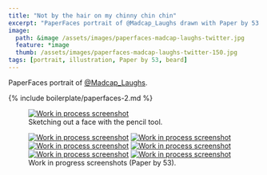 ```yaml
---
title: "Not by the hair on my chinny chin chin"
excerpt: "PaperFaces portrait of @Madcap_Laughs drawn with Paper by 53 on an iPad."
image: 
  path: &image /assets/images/paperfaces-madcap-laughs-twitter.jpg 
  feature: *image
  thumb: /assets/images/paperfaces-madcap-laughs-twitter-150.jpg
tags: [portrait, illustration, Paper by 53, beard]
---
```


PaperFaces portrait of [@Madcap_Laughs](http://twitter.com/Madcap_Laughs).

{% include boilerplate/paperfaces-2.md %}

<figure>
  <a href="{{ site.url }}/assets/images/paperfaces-madcap-laughs-process-1-lg.jpg"><img src="{{ site.url }}/assets/images/paperfaces-madcap-laughs-process-1-750.jpg" alt="Work in process screenshot"></a>
  <figcaption>Sketching out a face with the pencil tool.</figcaption>
</figure>

<figure class="half">
  <a href="{{ site.url }}/assets/images/paperfaces-madcap-laughs-process-2-lg.jpg"><img src="{{ site.url }}/assets/images/paperfaces-madcap-laughs-process-2-600.jpg" alt="Work in process screenshot"></a>
  <a href="{{ site.url }}/assets/images/paperfaces-madcap-laughs-process-3-lg.jpg"><img src="{{ site.url }}/assets/images/paperfaces-madcap-laughs-process-3-600.jpg" alt="Work in process screenshot"></a>
  <a href="{{ site.url }}/assets/images/paperfaces-madcap-laughs-process-4-lg.jpg"><img src="{{ site.url }}/assets/images/paperfaces-madcap-laughs-process-4-600.jpg" alt="Work in process screenshot"></a>
  <a href="{{ site.url }}/assets/images/paperfaces-madcap-laughs-process-5-lg.jpg"><img src="{{ site.url }}/assets/images/paperfaces-madcap-laughs-process-5-600.jpg" alt="Work in process screenshot"></a>
  <a href="{{ site.url }}/assets/images/paperfaces-madcap-laughs-process-6-lg.jpg"><img src="{{ site.url }}/assets/images/paperfaces-madcap-laughs-process-6-600.jpg" alt="Work in process screenshot"></a>
  <a href="{{ site.url }}/assets/images/paperfaces-madcap-laughs-process-7-lg.jpg"><img src="{{ site.url }}/assets/images/paperfaces-madcap-laughs-process-7-600.jpg" alt="Work in process screenshot"></a>
  <figcaption>Work in progress screenshots (Paper by 53).</figcaption>
</figure>
